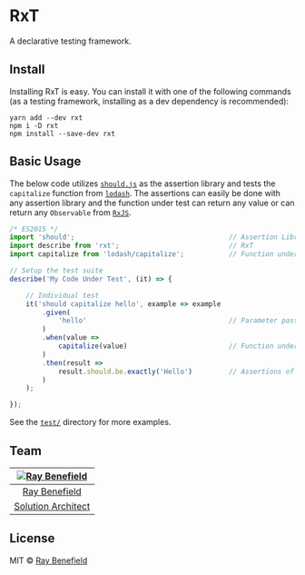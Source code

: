 # RxT

A declarative testing framework.


## Install

Installing RxT is easy. You can install it with one of the following commands
(as a testing framework, installing as a dev dependency is recommended):

```
yarn add --dev rxt
npm i -D rxt
npm install --save-dev rxt
```


## Basic Usage

The below code utilizes [`should.js`](https://github.com/shouldjs/should.js/) as
the assertion library and tests the `capitalize` function from
[`lodash`](https://lodash.com/). The assertions can easily be done with any
assertion library and the function under test can return any value or can return
any `Observable` from [`RxJS`](http://reactivex.io/rxjs/).

```js
/* ES2015 */
import 'should';                                      // Assertion Library
import describe from 'rxt';                           // RxT
import capitalize from 'lodash/capitalize';           // Function under test

// Setup the test suite
describe('My Code Under Test', (it) => {

    // Individual test
    it('should capitalize hello', example => example
        .given(
            'hello'                                   // Parameter passed to function under test
        )
        .when(value =>
            capitalize(value)                         // Function under test
        )
        .then(result =>
            result.should.be.exactly('Hello')         // Assertions of result
        )
    );

});
```

See the [`test/`](./test/) directory for more examples.


## Team

|[![Ray Benefield](http://gravatar.com/avatar/e931b13306ea1022549766266727f789?s=144)](https://github.com/RayBenefield) |
|:---:|
|[Ray Benefield](https://github.com/RayBenefield) |
|[Solution Architect](https://en.wikipedia.org/wiki/Solution_architect) |


## License

MIT © [Ray Benefield](https://github.com/RayBenefield)
